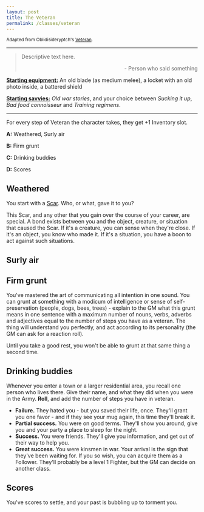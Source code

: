 ```yaml
---
layout: post
title: The Veteran
permalink: /classes/veteran
---
```

<small>Adapted from Oblidisideryptch's [Veteran](https://oblidisideryptch.blogspot.com/2019/03/glog-class-veteran.html).</small>

***

>Descriptive text here.
>
><p style="text-align: right">- Person who said something</p>

<b><u>Starting equipment:</u></b> An old blade (as medium melee), a locket with an old photo inside, a battered shield

<b><u>Starting savvies:</u></b> <i>Old war stories</i>, and your choice between <i>Sucking it up</i>, <i>Bad food connoisseur</i> and <i>Training regimens</i>.

***

For every step of Veteran the character takes, they get +1 Inventory slot.

<b>A:</b> Weathered, Surly air

<b>B:</b> Firm grunt

<b>C:</b> Drinking buddies

<b>D:</b> Scores

## Weathered
You start with a [Scar](https://bartapapa.github.io/legend/base-rules/). Who, or what, gave it to you?

This Scar, and any other that you gain over the course of your career, are special. A bond exists between you and the object, creature, or situation that caused the Scar. If it's a creature, you can sense when they're close. If it's an object, you know who made it. If it's a situation, you have a boon to act against such situations.

## Surly air

## Firm grunt
You've mastered the art of communicating all intention in one sound. You can grunt at something with a modicum of intelligence or sense of self-preservation (people, dogs, bees, trees) - explain to the GM what this grunt means in one sentence with a maximum number of nouns, verbs, adverbs and adjectives equal to the number of steps you have as a veteran. The thing will understand you perfectly, and act according to its personality (the GM can ask for a reaction roll).

Until you take a good rest, you won't be able to grunt at that same thing a second time.

## Drinking buddies
Whenever you enter a town or a larger residential area, you recall one person who lives there. Give their name, and what they did when you were in the Army.
<b>Roll</b>, and add the number of steps you have in veteran.
*  <b>Failure.</b> They hated you - but you saved their life, once. They'll grant you one favor - and if they see your mug again, this time they'll break it.
*  <b>Partial success.</b> You were on good terms. They'll show you around, give you and your party a place to sleep for the night.
*  <b>Success.</b> You were friends. They'll give you information, and get out of their way to help you.
*  <b>Great success.</b> You were kinsmen in war. Your arrival is the sign that they've been waiting for. If you so wish, you can acquire them as a Follower. They'll probably be a level 1 Fighter, but the GM can decide on another class.

## Scores
You've scores to settle, and your past is bubbling up to torment you. 

